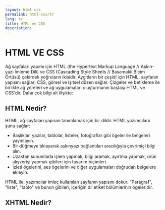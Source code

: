 ```yaml
--- 
layout: html-css 
permalink: html-css/tr
lang: tr 
title: HTML ve CSS 
description: 
---
```


# HTML VE CSS

Ağ sayfaları yapımı için HTML (the Hypertext Markup Language // Aşkın-yazı İmleme Dili) ve CSS (Cascading Style Sheets // Basamaklı Biçim Örtüsü) çekirdek yoğruların ikisidir. Aygıtların bir çeşidi için HTML, sayfanın yapısını sağlar; CSS, görsel ve işitsel düzen sağlar. Çizgeler ve betikleme ile birlikte ağ yöreleri ve ağ uygulamaları oluşturmanın baştaşı HTML ve CSS'dir. Daha çok bilgi alt ilişikte:

## HTML Nedir?
HTML, ağ sayfaları yapısını tanımlamak için bir dildir. HTML yazımcılara şunu sağlar:

- Başlıklar, yazılar, tablolar, listeler, fotoğraflar gibi ögeler ile belgeleri yayınlayın.
- Bir düğmeye tıklayarak aşkınyazı bağlantıları aracılığıyla çevrimiçi bilgi alın.
- Uzaktan sunumlarla işlem yapmak, bilgi aramak, ayırtma yapmak, ürün alışverişi yapmak gibileri için tasarım biçimleri.
- İzleti ögelerini, ses ögelerini ve diğer uygulamaları doğrudan belgelere ekleyin.

HTML ile, yazımcılar imleç kullanılan sayfanın yapısını dokur. "Paragraf", "liste", "tablo" ve bunun gibileri, içeriğin dil etiket bölümlerinin ögeleridir.

## XHTML Nedir?

